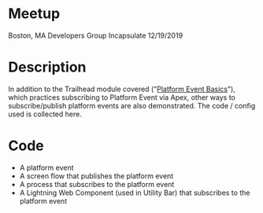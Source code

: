 # Meetup
Boston, MA Developers Group
Incapsulate
12/19/2019

# Description
In addition to the Trailhead module covered ("[Platform Event Basics](https://trailhead.salesforce.com/content/learn/modules/platform_events_basics)"), which practices subscribing to Platform Event via Apex, other ways to subscribe/publish platform events are also demonstrated.  The code / config used is collected here.

# Code
* A platform event
* A screen flow that publishes the platform event
* A process that subscribes to the platform event
* A Lightning Web Component (used in Utility Bar) that subscribes to the platform event
